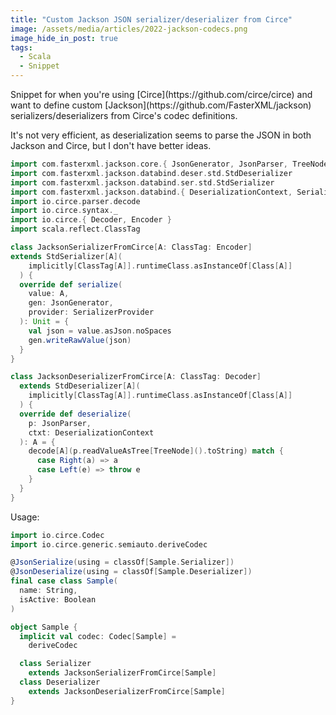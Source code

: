 ```yaml
---
title: "Custom Jackson JSON serializer/deserializer from Circe"
image: /assets/media/articles/2022-jackson-codecs.png
image_hide_in_post: true
tags:
  - Scala
  - Snippet
---
```


<p class="intro" markdown=1>
Snippet for when you're using [Circe](https://github.com/circe/circe) and want to define custom [Jackson](https://github.com/FasterXML/jackson) serializers/deserializers from Circe's codec definitions.
</p>

It's not very efficient, as deserialization seems to parse the JSON in both Jackson and Circe, but I don't have better ideas.

```scala
import com.fasterxml.jackson.core.{ JsonGenerator, JsonParser, TreeNode }
import com.fasterxml.jackson.databind.deser.std.StdDeserializer
import com.fasterxml.jackson.databind.ser.std.StdSerializer
import com.fasterxml.jackson.databind.{ DeserializationContext, SerializerProvider }
import io.circe.parser.decode
import io.circe.syntax._
import io.circe.{ Decoder, Encoder }
import scala.reflect.ClassTag

class JacksonSerializerFromCirce[A: ClassTag: Encoder]
extends StdSerializer[A](
    implicitly[ClassTag[A]].runtimeClass.asInstanceOf[Class[A]]
  ) {
  override def serialize(
    value: A,
    gen: JsonGenerator,
    provider: SerializerProvider
  ): Unit = {
    val json = value.asJson.noSpaces
    gen.writeRawValue(json)
  }
}

class JacksonDeserializerFromCirce[A: ClassTag: Decoder]
  extends StdDeserializer[A](
    implicitly[ClassTag[A]].runtimeClass.asInstanceOf[Class[A]]
  ) {
  override def deserialize(
    p: JsonParser,
    ctxt: DeserializationContext
  ): A = {
    decode[A](p.readValueAsTree[TreeNode]().toString) match {
      case Right(a) => a
      case Left(e) => throw e
    }
  }
}
```

Usage:

```scala
import io.circe.Codec
import io.circe.generic.semiauto.deriveCodec

@JsonSerialize(using = classOf[Sample.Serializer])
@JsonDeserialize(using = classOf[Sample.Deserializer])
final case class Sample(
  name: String,
  isActive: Boolean
)

object Sample {
  implicit val codec: Codec[Sample] =
    deriveCodec

  class Serializer
    extends JacksonSerializerFromCirce[Sample]
  class Deserializer
    extends JacksonDeserializerFromCirce[Sample]
}
```
